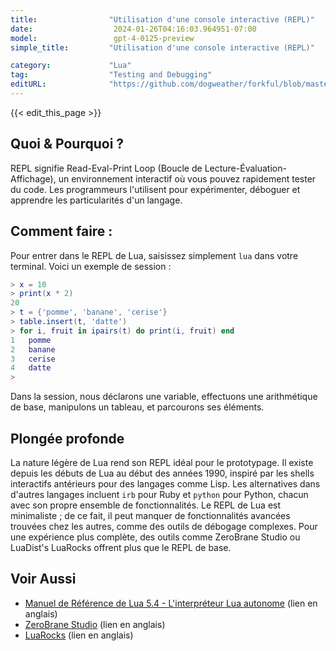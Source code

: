 ```yaml
---
title:                "Utilisation d'une console interactive (REPL)"
date:                  2024-01-26T04:16:03.964951-07:00
model:                 gpt-4-0125-preview
simple_title:         "Utilisation d'une console interactive (REPL)"

category:             "Lua"
tag:                  "Testing and Debugging"
editURL:              "https://github.com/dogweather/forkful/blob/master/content/fr/lua/using-an-interactive-shell-repl.md"
---
```


{{< edit_this_page >}}

## Quoi & Pourquoi ?
REPL signifie Read-Eval-Print Loop (Boucle de Lecture-Évaluation-Affichage), un environnement interactif où vous pouvez rapidement tester du code. Les programmeurs l'utilisent pour expérimenter, déboguer et apprendre les particularités d'un langage.

## Comment faire :
Pour entrer dans le REPL de Lua, saisissez simplement `lua` dans votre terminal. Voici un exemple de session :

```Lua
> x = 10
> print(x * 2)
20
> t = {'pomme', 'banane', 'cerise'}
> table.insert(t, 'datte')
> for i, fruit in ipairs(t) do print(i, fruit) end
1	pomme
2	banane
3	cerise
4	datte
>
```
Dans la session, nous déclarons une variable, effectuons une arithmétique de base, manipulons un tableau, et parcourons ses éléments.

## Plongée profonde
La nature légère de Lua rend son REPL idéal pour le prototypage. Il existe depuis les débuts de Lua au début des années 1990, inspiré par les shells interactifs antérieurs pour des langages comme Lisp. Les alternatives dans d'autres langages incluent `irb` pour Ruby et `python` pour Python, chacun avec son propre ensemble de fonctionnalités. Le REPL de Lua est minimaliste ; de ce fait, il peut manquer de fonctionnalités avancées trouvées chez les autres, comme des outils de débogage complexes. Pour une expérience plus complète, des outils comme ZeroBrane Studio ou LuaDist's LuaRocks offrent plus que le REPL de base.

## Voir Aussi
- [Manuel de Référence de Lua 5.4 - L'interpréteur Lua autonome](https://www.lua.org/manual/5.4/manual.html#6) (lien en anglais)
- [ZeroBrane Studio](https://studio.zerobrane.com/) (lien en anglais)
- [LuaRocks](https://luarocks.org/) (lien en anglais)
